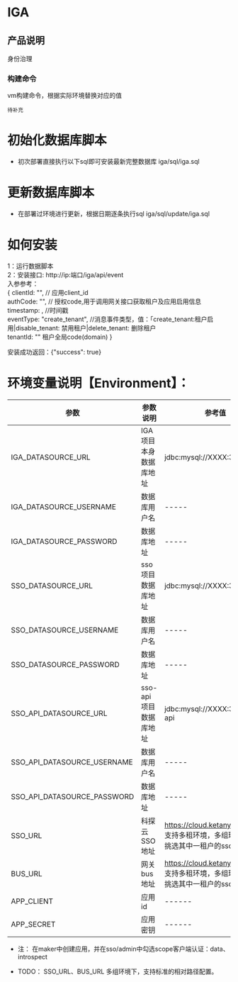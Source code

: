 
# IGA

## 产品说明
身份治理

###  构建命令
vm构建命令，根据实际环境替换对应的值<br/>
```
待补充
```  
   
# 初始化数据库脚本
* 初次部署直接执行以下sql即可安装最新完整数据库
iga/sql/iga.sql
# 更新数据库脚本
* 在部署过环境进行更新，根据日期逐条执行sql
iga/sql/update/iga.sql

# 如何安装

1：运行数据脚本 <br/>
2：安装接口: http://ip:端口/iga/api/event <br/>
入参参考：<br/>
{
clientId: "", // 应用client_id <br/>
authCode: "", // 授权code,用于调用网关接口获取租户及应用启用信息 <br/>
timestamp: ,  //时间戳 <br/>
eventType: "create_tenant", //消息事件类型，值：「create_tenant:租户启用|disable_tenant: 禁用租户|delete_tenant: 删除租户 <br/>
tenantId: "" 租户全局code(domain)
}<br/>

安装成功返回：{"success": true}<br/>

# 环境变量说明【Environment】：<br/>

| 参数 | 参数说明 |  参考值 | 
| ------ | ------ | ------ | 
| IGA_DATASOURCE_URL | IGA项目本身数据库地址 | jdbc:mysql://XXXX:3306/iga
| IGA_DATASOURCE_USERNAME | 数据库用户名 | ----- 
| IGA_DATASOURCE_PASSWORD | 数据库地址 | ----- 
| SSO_DATASOURCE_URL | sso项目数据库地址 | jdbc:mysql://XXXX:3306/sso
| SSO_DATASOURCE_USERNAME | 数据库用户名 | ----- 
| SSO_DATASOURCE_PASSWORD | 数据库地址 | ----- 
| SSO_API_DATASOURCE_URL | sso-api项目数据库地址 | jdbc:mysql://XXXX:3306/sso-api
| SSO_API_DATASOURCE_USERNAME | 数据库用户名 | ----- 
| SSO_API_DATASOURCE_PASSWORD | 数据库地址 | ----- 
| SSO_URL | 科探云SSO地址 | https://cloud.ketanyun.cn/sso 支持多租环境，多组环境下任意挑选其中一租户的sso绝对路径
| BUS_URL | 网关bus地址 | https://cloud.ketanyun.cn/bus 支持多租环境，多组环境下任意挑选其中一租户的sso绝对路径
| APP_CLIENT | 应用id | ------
| APP_SECRET | 应用密钥 |------

* 注：
在maker中创建应用，并在sso/admin中勾选scope客户端认证：data、introspect
  
* TODO：
SSO_URL、BUS_URL 多组环境下，支持标准的相对路径配置。
